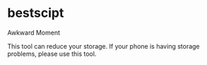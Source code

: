 # bestscipt
Awkward Moment

This tool can reduce your storage. If your phone is having storage problems, please use this tool.
